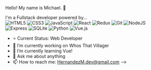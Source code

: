 Hello! My name is Michael. 👋

I'm a Fullstack developer powered by... <br />
![HTML5](https://img.shields.io/badge/-HTML5-000000?style=flat&logo=html5)
![CSS3](https://img.shields.io/badge/-CSS3-000000?style=flat&logo=css3)
![JavaScript](https://img.shields.io/badge/-JavaScript-000000?style=flat&logo=javascript)
![React](https://img.shields.io/badge/-React-000000?style=flat&logo=react)
![Redux](https://img.shields.io/badge/-Redux-000000?style=flat&logo=redux)
![Git](https://img.shields.io/badge/-Git-000000?style=flat&logo=git)
![NodeJS](https://img.shields.io/badge/-NodeJS-000000?style=flat&logo=nodejs)
![Express](https://img.shields.io/badge/-Express-000000?style=flat&logo=express)
![SQLite](https://img.shields.io/badge/-SQLite-000000?style=flat&logo=sqlite)
![Python](https://img.shields.io/badge/-Python-000000?style=flat&logo=python)
![Vue.js](https://img.shields.io/badge/-Vue.js-000000?style=flat&logo=Vue.js)


- ⭐️ Current Status: Web Developer<br />
- 🔭 I’m currently working on Whos That Villager
- 🌱 I’m currently learning Vue!
- 💬 Ask me about anything
- 📫 How to reach me: HernandezM.dev@gmail.com
-->
